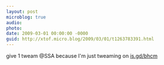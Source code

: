 ```yaml
---
layout: post
microblog: true
audio: 
photo: 
date: 2009-03-01 00:00:00 -0000
guid: http://xtof.micro.blog/2009/03/01/t1263783391.html
---
```

give 1 tweam @SSA  because I'm just tweaming on [is.gd/bhcm](http://is.gd/bhcm)
